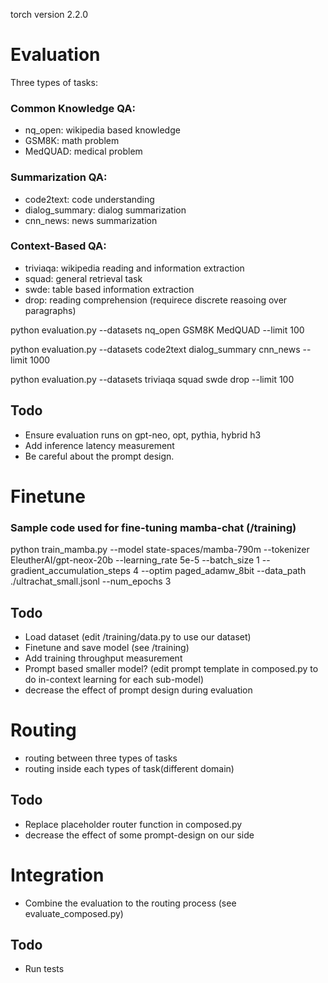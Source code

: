 torch version 2.2.0

# Evaluation
Three types of tasks:
### Common Knowledge QA: 
- nq_open: wikipedia based knowledge
- GSM8K: math problem
- MedQUAD: medical problem 
### Summarization QA:
- code2text: code understanding
- dialog_summary: dialog summarization
- cnn_news: news summarization
### Context-Based QA:
- triviaqa: wikipedia reading and information extraction
- squad: general retrieval task
- swde: table based information extraction
- drop: reading comprehension (requirece discrete reasoing over paragraphs)

python evaluation.py --datasets nq_open GSM8K MedQUAD --limit 100

python evaluation.py --datasets code2text dialog_summary cnn_news  --limit 1000

python evaluation.py --datasets triviaqa squad swde drop  --limit 100

## Todo
- Ensure evaluation runs on gpt-neo, opt, pythia, hybrid h3
- Add inference latency measurement
- Be careful about the prompt design. 

# Finetune
### Sample code used for fine-tuning mamba-chat (/training)
python train_mamba.py --model state-spaces/mamba-790m --tokenizer EleutherAI/gpt-neox-20b --learning_rate 5e-5 --batch_size 1 --gradient_accumulation_steps 4 --optim paged_adamw_8bit --data_path ./ultrachat_small.jsonl --num_epochs 3

## Todo
- Load dataset (edit /training/data.py to use our dataset)
- Finetune and save model (see /training)
- Add training throughput measurement
- Prompt based smaller model? (edit prompt template in composed.py to do in-context learning for each sub-model)
- decrease the effect of prompt design during evaluation

# Routing
- routing between three types of tasks
- routing inside each types of task(different domain)
## Todo
- Replace placeholder router function in composed.py
- decrease the effect of some prompt-design on our side

# Integration
- Combine the evaluation to the routing process (see evaluate_composed.py)
## Todo
- Run tests
